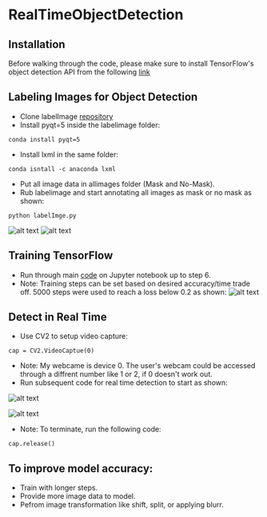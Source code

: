 # RealTimeObjectDetection
## Installation
Before walking through the code, please make sure to install TensorFlow's object detection API from the following [link](https://tensorflow-object-detection-api-tutorial.readthedocs.io/en/latest/install.html)

## Labeling Images for Object Detection
* Clone labelImage [repository](https://github.com/tzutalin/labelImg)
* Install pyqt=5 inside the labelimage folder:

```
conda install pyqt=5
```

* Install lxml in the same folder:
```
conda isntall -c anaconda lxml
```
* Put all image data in allimages folder (Mask and No-Mask).
* Rub labelimage and start annotating all images as mask or no mask as shown:
```
python labelImge.py
```
![alt text](https://github.com/waliddib095/RealTimeObjectDetection/blob/main/RealTimeObjectDetection-main/example_images/Image%20Labeling.PNG)
![alt text](https://github.com/waliddib095/RealTimeObjectDetection/blob/main/RealTimeObjectDetection-main/example_images/Mask%20label.PNG)

## Training TensorFlow
* Run through main [code](https://github.com/waliddib095/RealTimeObjectDetection/tree/main/RealTimeObjectDetection-main/main_code) on Jupyter notebook up to step 6.
* Note: Training steps can be set based on desired accuracy/time trade off. 5000 steps were used to reach a loss below 0.2 as shown:
![alt text](https://github.com/waliddib095/RealTimeObjectDetection/blob/main/RealTimeObjectDetection-main/example_images/Training%20Steps.PNG)

## Detect in Real Time
* Use CV2 to setup video capture: 
```
cap = CV2.VideoCaptue(0)
```
* Note: My webcame is device 0. The user's webcam could be accessed through a diffrent number like 1 or 2, if 0 doesn't work out.
* Run subsequent code for real time detection to start as shown:

![alt text](https://github.com/waliddib095/RealTimeObjectDetection/blob/main/RealTimeObjectDetection-main/example_images/Mask.PNG)

![alt text](https://github.com/waliddib095/RealTimeObjectDetection/blob/main/RealTimeObjectDetection-main/example_images/Nomask.PNG)

* Note: To terminate, run the following code:
```
cap.release()
```
## To improve model accuracy:
* Train with longer steps.
* Provide more image data to model.
* Pefrom image transformation like shift, split, or applying blurr.
